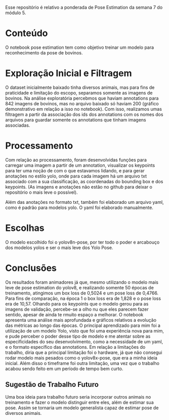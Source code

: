 Esse repositório é relativo a ponderada de Pose Estimation da semana 7 do módulo 5.

# Conteúdo

O notebook pose estimation tem como objetivo treinar um modelo para reconhecimento da pose de bovinos.

# Exploração Inicial e Filtragem

O dataset inicialmente baixado tinha diversos animais, mas para fins de praticidade e limitação do escopo, separamos somente as imagens de bovinos. Na análise exploratória percebmos que haviam annotations para 842 imagens de bovinos, mas no arquivo baixado só haviam 200 (gráfico demonstrativo em relação a isso no notebook). Com isso, realizamos umas filtragem a partir da associação dos ids dos annotations com os nomes dos arquivos para guardar somente os annotations que tinham imagens associadas.

# Processamento

Com relação ao processamento, foram desenvolvidas funções para carregar uma imagem a partir de um annotation, visualizar os keypoints para ter uma noção de com o que estavamos lidando, e para gerar anotações no estilo yolo, onde para cada imagem há um arquivo txt associado com a sua classificação, as coordenadas do bounding box e dos keypoints. (As imagens e anotações não estão no github para deixar o repositório o mais leve o possível).

Além das anotações no formato txt, também foi elaborado um arquivo yaml, como é padrão para modelos yolo. O yaml foi elaborado manualmente.

# Escolhas

O modelo escolhido foi o yolov8n-pose, por ter todo o poder e arcabouço dos modelos yolos e ser o mais leve dos Yolo Pose.


# Conclusões

Os resultados foram animadores já que, mesmo utilizando o modelo mais leve de pose estimation do yolov8, e realizando somente 50 épocas de treinamento, atingimos um box loss de 0,5024 e um pose loss de 0,4766. Para fins de comparação, na época 1 o box loss era de 1,828 e o pose loss era de 10,57. Olhando para os keypoints que o modelo gerou para as imagens de validação, percebe-se a olho nu que eles parecem fazer sentido, apesar de ainda te rmuito espaço a melhorar. O notebook apresenta uma análise mais aprofundada e gráficos relativos a evolução das métricas ao longo das épocas.
O principal aprendizado para mim foi a utilização de um modelo Yolo, visto que foi uma experiência nova para mim, e pude perceber o poder desse tipo de modelo e me atentar sobre as especificidades do seu desenvolvimento, como a necessidade de um yaml, e o formato específico das annotations.
Em relação a limitações do trabalho, diria que a principal limitação foi o hardware, já que não consegui rodar modelo mais pesados como o yolov8x-pose, que era a minha ideia inicial. Além disso o timeframe foi outra limitação, uma vez que o trabalho acabou sendo feito em um período de tempo bem curto.
## Sugestão de Trabalho Futuro
Uma boa ideia para trabalho futuro seria incorporar outros animais no treinamento e fazer o modelo distinguir entre eles, além de estimar sua pose. Assim se tornaria um modelo generalista capaz de estimar pose de diversos animais.

